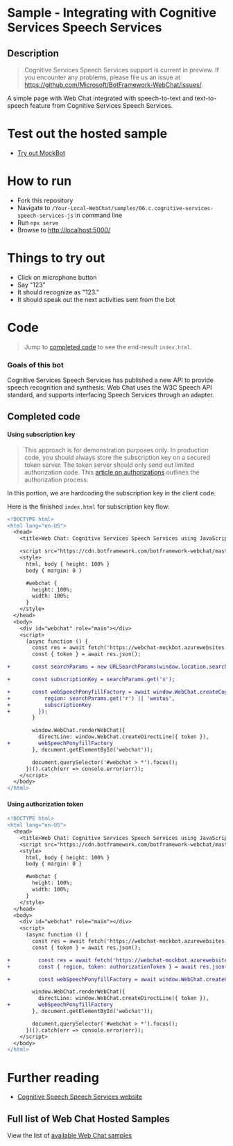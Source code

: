 # Sample - Integrating with Cognitive Services Speech Services

## Description

> Cognitive Services Speech Services support is current in preview. If you encounter any problems, please file us an issue at https://github.com/Microsoft/BotFramework-WebChat/issues/.

A simple page with Web Chat integrated with speech-to-text and text-to-speech feature from Cognitive Services Speech Services.

# Test out the hosted sample

- [Try out MockBot](https://microsoft.github.io/BotFramework-WebChat/06.c.cognitive-services-speech-services-js)

# How to run

- Fork this repository
- Navigate to `/Your-Local-WebChat/samples/06.c.cognitive-services-speech-services-js` in command line
- Run `npx serve`
- Browse to [http://localhost:5000/](http://localhost:5000/)

# Things to try out

- Click on microphone button
- Say "123"
- It should recognize as "123."
- It should speak out the next activities sent from the bot

# Code

> Jump to [completed code](#completed-code) to see the end-result `index.html`.

### Goals of this bot

Cognitive Services Speech Services has published a new API to provide speech recognition and synthesis. Web Chat uses the W3C Speech API standard, and supports interfacing Speech Services through an adapter.

## Completed code

#### Using subscription key

> This approach is for demonstration purposes only. In production code, you should always store the subscription key on a secured token server. The token server should only send out limited authorization code. This [article on authorizations](https://docs.microsoft.com/en-us/azure/cognitive-services/speech/api-reference-rest/websocketprotocol#authorization) outlines the authorization process.

In this portion, we are hardcoding the subscription key in the client code.

Here is the finished `index.html` for subscription key flow:

```diff
<!DOCTYPE html>
<html lang="en-US">
  <head>
    <title>Web Chat: Cognitive Services Speech Services using JavaScript</title>

    <script src="https://cdn.botframework.com/botframework-webchat/master/webchat.js"></script>
    <style>
      html, body { height: 100% }
      body { margin: 0 }

      #webchat {
        height: 100%;
        width: 100%;
      }
    </style>
  </head>
  <body>
    <div id="webchat" role="main"></div>
    <script>
      (async function () {
        const res = await fetch('https://webchat-mockbot.azurewebsites.net/directline/token', { method: 'POST' });
        const { token } = await res.json();

+       const searchParams = new URLSearchParams(window.location.search);

+       const subscriptionKey = searchParams.get('s');

+       const webSpeechPonyfillFactory = await window.WebChat.createCognitiveServicesSpeechServicesPonyfillFactory({
+           region: searchParams.get('r') || 'westus',
+           subscriptionKey
+         });
        }

        window.WebChat.renderWebChat({
          directLine: window.WebChat.createDirectLine({ token }),
+         webSpeechPonyfillFactory
        }, document.getElementById('webchat'));

        document.querySelector('#webchat > *').focus();
      })().catch(err => console.error(err));
    </script>
  </body>
</html>
```

#### Using authorization token

```diff
<!DOCTYPE html>
<html lang="en-US">
  <head>
    <title>Web Chat: Cognitive Services Speech Services using JavaScript</title>
    <script src="https://cdn.botframework.com/botframework-webchat/master/webchat.js"></script>
    <style>
      html, body { height: 100% }
      body { margin: 0 }

      #webchat {
        height: 100%;
        width: 100%;
      }
    </style>
  </head>
  <body>
    <div id="webchat" role="main"></div>
    <script>
      (async function () {
        const res = await fetch('https://webchat-mockbot.azurewebsites.net/directline/token', { method: 'POST' });
        const { token } = await res.json();

+         const res = await fetch('https://webchat-mockbot.azurewebsites.net/speechservices/token', { method: 'POST' });
+         const { region, token: authorizationToken } = await res.json();

+         const webSpeechPonyfillFactory = await window.WebChat.createCognitiveServicesSpeechServicesPonyfillFactory({ authorizationToken, region });

        window.WebChat.renderWebChat({
          directLine: window.WebChat.createDirectLine({ token }),
+         webSpeechPonyfillFactory
        }, document.getElementById('webchat'));

        document.querySelector('#webchat > *').focus();
      })().catch(err => console.error(err));
    </script>
  </body>
</html>
```

# Further reading

- [Cognitive Speech Speech Services website](https://azure.microsoft.com/en-us/services/cognitive-services/speech-services/)

## Full list of Web Chat Hosted Samples

View the list of [available Web Chat samples](https://github.com/Microsoft/BotFramework-WebChat/tree/master/samples)
